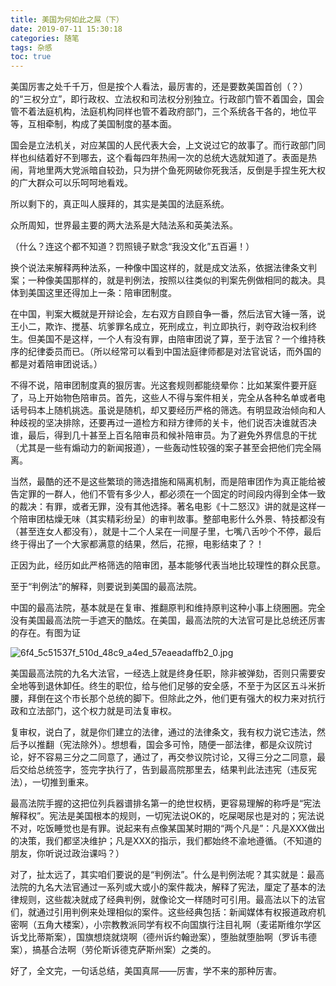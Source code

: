 ```yaml
---
title: 美国为何如此之屌（下）
date: 2019-07-11 15:30:18
categories: 随笔
tags: 杂感
toc: true
---
```

美国厉害之处千千万，但是按个人看法，最厉害的，还是要数美国首创（？）的“三权分立”，即行政权、立法权和司法权分别独立。行政部门管不着国会，国会管不着法庭机构，法庭机构同样也管不着政府部门，三个系统各干各的，地位平等，互相牵制，构成了美国制度的基本面。

国会是立法机关，对应某国的人民代表大会，上文说过它的故事了。而行政部门同样也纠结着好不到哪去，这个看每四年热闹一次的总统大选就知道了。表面是热闹，背地里两大党派暗自较劲，只为拼个鱼死网破你死我活，反倒是手捏生死大权的广大群众可以乐呵呵地看戏。

所以剩下的，真正叫人膜拜的，其实是美国的法庭系统。

众所周知，世界最主要的两大法系是大陆法系和英美法系。

（什么？连这个都不知道？罚照镜子默念“我没文化”五百遍！）

换个说法来解释两种法系，一种像中国这样的，就是成文法系，依据法律条文判案；一种像美国那样的，就是判例法，按照以往类似的判案先例做相同的裁决。具体到美国这里还得加上一条：陪审团制度。

在中国，判案大概就是开辩论会，左右双方自顾自争一番，然后法官大锤一落，说王小二，欺诈、搅基、坑爹罪名成立，死刑成立，判立即执行，剥夺政治权利终生。但美国不是这样，一个人有没有罪，由陪审团说了算，至于法官？一个维持秩序的纪律委员而已。（所以经常可以看到中国法庭律师都是对法官说话，而外国的都是对着陪审团说话。）

不得不说，陪审团制度真的狠厉害。光这套规则都能绕晕你：比如某案件要开庭了，马上开始物色陪审员。首先，这些人不得与案件相关，完全从各种名单或者电话号码本上随机挑选。虽说是随机，却又要经历严格的筛选。有明显政治倾向和人种歧视的坚决排除，还要再过一道检方和辩方律师的关卡，他们说否决谁就否决谁，最后，得到几十甚至上百名陪审员和候补陪审员。为了避免外界信息的干扰（尤其是一些有煽动力的新闻报道），一些轰动性较强的案子甚至会把他们完全隔离。

当然，最酷的还不是这些繁琐的筛选措施和隔离机制，而是陪审团作为真正能给被告定罪的一群人，他们不管有多少人，都必须在一个固定的时间段内得到全体一致的裁决：有罪，或者无罪，没有其他选择。著名电影《十二怒汉》讲的就是这样一个陪审团枯燥无味（其实精彩纷呈）的审判故事。整部电影什么外景、特技都没有（甚至连女人都没有），就是十二个人呆在一间屋子里，七嘴八舌吵个不停，最后终于得出了一个大家都满意的结果，然后，花擦，电影结束了？！

正因为此，经历如此严格筛选的陪审团，基本能够代表当地比较理性的群众民意。

至于“判例法”的解释，则要说到美国的最高法院。

中国的最高法院，基本就是在复审、推翻原判和维持原判这种小事上绕圈圈。完全没有美国最高法院一手遮天的酷炫。在美国，最高法院的大法官可是比总统还厉害的存在。有图为证

![6f4_5c51537f_510d_48c9_a4ed_57eaeadaffb2_0.jpg](http://upload-images.jianshu.io/upload_images/29336-5d79ffacd2c068a4.jpg)

美国最高法院的九名大法官，一经选上就是终身任职，除非被弹劾，否则只需要安全地等到退休卸任。终生的职位，给与他们足够的安全感，不至于为区区五斗米折腰，拜倒在这个市长那个总统的脚下。但除此之外，他们更有强大的权力来对抗行政和立法部门，这个权力就是司法复审权。

复审权，说白了，就是你们建立的法律，通过的法律条文，我有权力说它违法，然后予以推翻（宪法除外）。想想看，国会多可怜，随便一部法律，都是众议院讨论，好不容易三分之二同意了，通过了，再交参议院讨论，又得三分之二同意，最后交给总统签字，签完字执行了，告到最高院那里去，结果判此法违宪（违反宪法），一切推到重来。

最高法院手握的这把位列兵器谱排名第一的绝世权柄，更容易理解的称呼是“宪法解释权”。宪法是美国根本的规则，一切宪法说OK的，吃屎喝尿也是对的；宪法说不对，吃饭睡觉也是有罪。说起来有点像某国某时期的“两个凡是”：凡是XXX做出的决策，我们都坚决维护；凡是XXX的指示，我们都始终不渝地遵循。（不知道的朋友，你听说过政治课吗？）

对了，扯太远了，其实咱们要说的是“判例法”。什么是判例法呢？其实就是：最高法院的九名大法官通过一系列或大或小的案件裁决，解释了宪法，厘定了基本的法律规则，这些裁决就成了经典判例，就像论文一样随时可引用。最高法以下的法官们，就通过引用判例来处理相似的案件。这些经典包括：新闻媒体有权报道政府机密啊（五角大楼案），小宗教教派同学有权不向国旗行注目礼啊（麦诺斯维尔学区诉戈比蒂斯案），国旗想烧就烧啊（德州诉约翰逊案），堕胎就堕胎啊（罗诉韦德案），搞基合法啊（劳伦斯诉德克萨斯州案）之类的。

好了，全文完，一句话总结，美国真屌——厉害，学不来的那种厉害。



